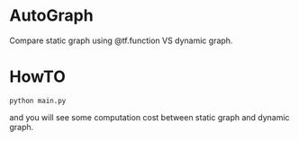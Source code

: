 # AutoGraph


Compare static graph using @tf.function VS dynamic graph.


# HowTO

```
python main.py

```

and you will see some computation cost between static graph and dynamic graph.